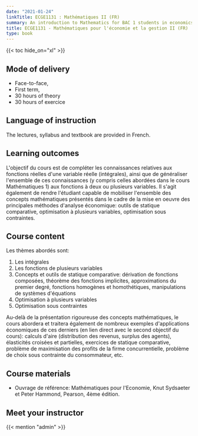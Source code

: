 ```yaml
---
date: "2021-01-24"
linkTitle: ECGE1131 : Mathématiques II (FR)
summary: An introduction to Mathematics for BAC 1 students in economics and business.
title: ECGE1131 - Mathématiques pour l'économie et la gestion II (FR)
type: book
---
```


{{< toc hide_on="xl" >}}

## Mode of delivery

- Face-to-face, 
- First term, 
- 30 hours of theory 
- 30 hours of exercice

## Language of instruction

The lectures, syllabus and textbook are provided in French. 

## Learning outcomes

L'objectif du cours est de compléter les connaissances relatives aux fonctions réelles d'une variable réelle (intégrales), ainsi que de généraliser l'ensemble de ces connaissances (y compris celles abordées dans le cours Mathématiques 1) aux fonctions à deux ou plusieurs variables. Il s'agit également de rendre l'étudiant capable de mobiliser l'ensemble des concepts mathématiques présentés dans le cadre de la mise en oeuvre des principales méthodes d'analyse économique: outils de statique comparative, optimisation à plusieurs variables, optimisation sous contraintes.


## Course content
Les thèmes abordés sont:
1. Les intégrales
2. Les fonctions de plusieurs variables
3. Concepts et outils de statique comparative: dérivation de fonctions composées, théorème des fonctions implicites, approximations du premier degré, fonctions homogènes et homothétiques, manipulations de systèmes d'équations
4. Optimisation à plusieurs variables
5. Optimisation sous contraintes

Au-delà de la présentation rigoureuse des concepts mathématiques, le cours abordera et traitera également de nombreux exemples d'applications économiques de ces derniers (en lien direct avec le second objectif du cours): calculs d'aire (distribution des revenus, surplus des agents), élasticités croisées et partielles, exercices de statique comparative, problème de maximisation des profits de la firme concurrentielle, problème de choix sous contrainte du consommateur, etc.

## Course materials
- Ouvrage de référence: Mathématiques pour l'Economie, Knut Sydsaeter et Peter Hammond, Pearson, 4ème édition.

## Meet your instructor

{{< mention "admin" >}}

